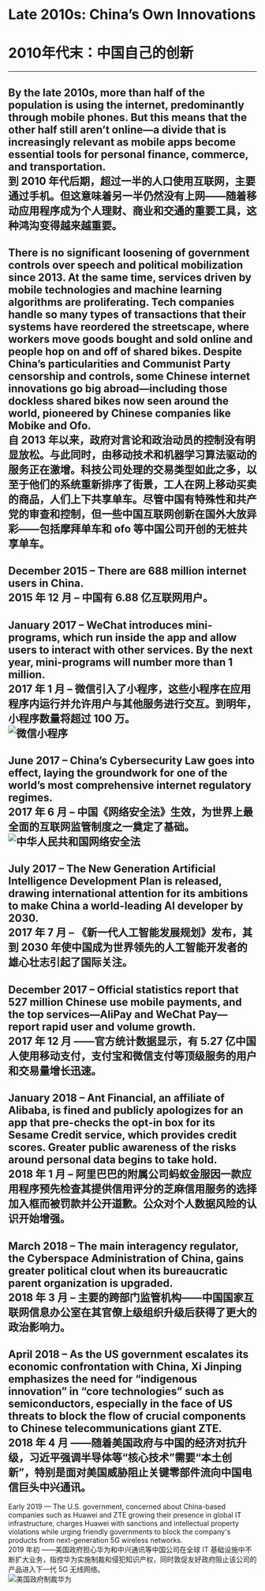 # Late 2010s: China’s Own Innovations
# 2010年代末：中国自己的创新
---
By the late 2010s, more than half of the population is using the internet, predominantly through mobile phones. But this means that the other half still aren’t online—a divide that is increasingly relevant as mobile apps become essential tools for personal finance, commerce, and transportation.  
到 2010 年代后期，超过一半的人口使用互联网，主要通过手机。但这意味着另一半仍然没有上网——随着移动应用程序成为个人理财、商业和交通的重要工具，这种鸿沟变得越来越重要。
---
There is no significant loosening of government controls over speech and political mobilization since 2013. At the same time, services driven by mobile technologies and machine learning algorithms are proliferating. Tech companies handle so many types of transactions that their systems have reordered the streetscape, where workers move goods bought and sold online and people hop on and off of shared bikes. Despite China’s particularities and Communist Party censorship and controls, some Chinese internet innovations go big abroad—including those dockless shared bikes now seen around the world, pioneered by Chinese companies like Mobike and Ofo.  
自 2013 年以来，政府对言论和政治动员的控制没有明显放松。与此同时，由移动技术和机器学习算法驱动的服务正在激增。科技公司处理的交易类型如此之多，以至于他们的系统重新排序了街景，工人在网上移动买卖的商品，人们上下共享单车。尽管中国有特殊性和共产党的审查和控制，但一些中国互联网创新在国外大放异彩——包括摩拜单车和 ofo 等中国公司开创的无桩共享单车。
---
December 2015 – There are 688 million internet users in China.  
2015 年 12 月 – 中国有 6.88 亿互联网用户。
---
January 2017 – WeChat introduces mini-programs, which run inside the app and allow users to interact with other services. By the next year, mini-programs will number more than 1 million.  
2017 年 1 月 – 微信引入了小程序，这些小程序在应用程序内运行并允许用户与其他服务进行交互。到明年，小程序数量将超过 100 万。  
![微信小程序](./img/MiniProgram.jpg "Wechat Mini Program")
---
June 2017 – China’s Cybersecurity Law goes into effect, laying the groundwork for one of the world’s most comprehensive internet regulatory regimes.  
2017 年 6 月 – 中国《网络安全法》生效，为世界上最全面的互联网监管制度之一奠定了基础。  
![中华人民共和国网络安全法](./img/TheCybersecurityLaw.png "The Cybersecurity Law of the People's Republic of China")
---
July 2017 – The New Generation Artificial Intelligence Development Plan is released, drawing international attention for its ambitions to make China a world-leading AI developer by 2030.  
2017 年 7 月 – 《新一代人工智能发展规划》发布，其到 2030 年使中国成为世界领先的人工智能开发者的雄心壮志引起了国际关注。
---
December 2017 – Official statistics report that 527 million Chinese use mobile payments, and the top services—AliPay and WeChat Pay—report rapid user and volume growth.  
2017 年 12 月 ——官方统计数据显示，有 5.27 亿中国人使用移动支付，支付宝和微信支付等顶级服务的用户和交易量增长迅速。
---
January 2018 – Ant Financial, an affiliate of Alibaba, is fined and publicly apologizes for an app that pre-checks the opt-in box for its Sesame Credit service, which provides credit scores. Greater public awareness of the risks around personal data begins to take hold.  
2018 年 1 月 – 阿里巴巴的附属公司蚂蚁金服因一款应用程序预先检查其提供信用评分的芝麻信用服务的选择加入框而被罚款并公开道歉。公众对个人数据风险的认识开始增强。
---
March 2018 – The main interagency regulator, the Cyberspace Administration of China, gains greater political clout when its bureaucratic parent organization is upgraded.  
2018 年 3 月 – 主要的跨部门监管机构——中国国家互联网信息办公室在其官僚上级组织升级后获得了更大的政治影响力。
---
April 2018 – As the US government escalates its economic confrontation with China, Xi Jinping emphasizes the need for “indigenous innovation” in “core technologies” such as semiconductors, especially in the face of US threats to block the flow of crucial components to Chinese telecommunications giant ZTE.  
2018 年 4 月 ——随着美国政府与中国的经济对抗升级，习近平强调半导体等“核心技术”需要“本土创新”，特别是面对美国威胁阻止关键零部件流向中国电信巨头中兴通讯。
---
Early 2019 — The U.S. government, concerned about China-based companies such as Huawei and ZTE growing their presence in global IT infrastructure, charges Huawei with sanctions and intellectual property violations while urging friendly governments to block the company's products from next-generation 5G wireless networks.  
2019 年初 ——美国政府担心华为和中兴通讯等中国公司在全球 IT 基础设施中不断扩大业务，指控华为实施制裁和侵犯知识产权，同时敦促友好政府阻止该公司的产品进入下一代 5G 无线网络。  
![美国政府制裁华为](./img/huawei.png "The US government imposes sanctions on Huawei")